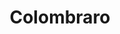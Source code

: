 ---
title: "Colombraro"
url: /ciudad-autonoma-de-buenos-aires/colombraro-avenida-triunvirato/
shop: menaje del hogar
---